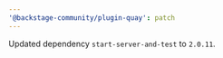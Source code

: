 ```yaml
---
'@backstage-community/plugin-quay': patch
---
```


Updated dependency `start-server-and-test` to `2.0.11`.
